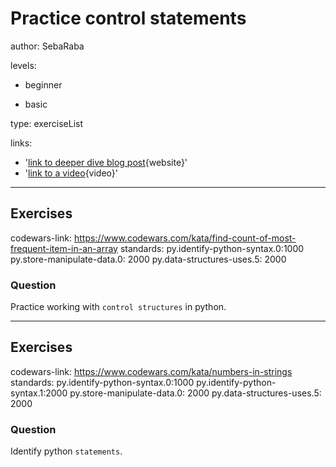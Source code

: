 # Practice control statements
author: SebaRaba

levels:

  - beginner

  - basic


type: exerciseList

links:

  - '[link to deeper dive blog post](https://www.w3resource.com/python/python-syntax.php){website}'
  - '[link to a video](https://www.youtube.com/watch?v=oy4GOI9vn5M){video}'

---
## Exercises
codewars-link: https://www.codewars.com/kata/find-count-of-most-frequent-item-in-an-array
standards:
  py.identify-python-syntax.0:1000
  py.store-manipulate-data.0: 2000
  py.data-structures-uses.5: 2000
### Question
Practice working with `control structures` in python.

---
## Exercises
codewars-link: https://www.codewars.com/kata/numbers-in-strings
standards:
  py.identify-python-syntax.0:1000
  py.identify-python-syntax.1:2000
  py.store-manipulate-data.0: 2000
  py.data-structures-uses.5: 2000
### Question
Identify python `statements`.

